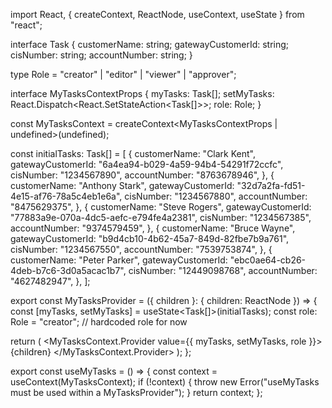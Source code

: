 import React, { createContext, ReactNode, useContext, useState } from "react";

interface Task {
  customerName: string;
  gatewayCustomerId: string;
  cisNumber: string;
  accountNumber: string;
}

type Role = "creator" | "editor" | "viewer" | "approver";

interface MyTasksContextProps {
  myTasks: Task[];
  setMyTasks: React.Dispatch<React.SetStateAction<Task[]>>;
  role: Role;
}

const MyTasksContext = createContext<MyTasksContextProps | undefined>(undefined);

const initialTasks: Task[] = [
  {
    customerName: "Clark Kent",
    gatewayCustomerId: "6a4ea94-b029-4a59-94b4-54291f72ccfc",
    cisNumber: "1234567890",
    accountNumber: "8763678946",
  },
  {
    customerName: "Anthony Stark",
    gatewayCustomerId: "32d7a2fa-fd51-4e15-af76-78a5c4eb1e6a",
    cisNumber: "1234567880",
    accountNumber: "8475629375",
  },
  {
    customerName: "Steve Rogers",
    gatewayCustomerId: "77883a9e-070a-4dc5-aefc-e794fe4a2381",
    cisNumber: "1234567385",
    accountNumber: "9374579459",
  },
  {
    customerName: "Bruce Wayne",
    gatewayCustomerId: "b9d4cb10-4b62-45a7-849d-82fbe7b9a761",
    cisNumber: "1234567550",
    accountNumber: "7539753874",
  },
  {
    customerName: "Peter Parker",
    gatewayCustomerId: "ebc0ae64-cb26-4deb-b7c6-3d0a5acac1b7",
    cisNumber: "12449098768",
    accountNumber: "4627482947",
  },
];

export const MyTasksProvider = ({ children }: { children: ReactNode }) => {
  const [myTasks, setMyTasks] = useState<Task[]>(initialTasks);
  const role: Role = "creator"; // hardcoded role for now

  return (
    <MyTasksContext.Provider value={{ myTasks, setMyTasks, role }}>
      {children}
    </MyTasksContext.Provider>
  );
};

export const useMyTasks = () => {
  const context = useContext(MyTasksContext);
  if (!context) {
    throw new Error("useMyTasks must be used within a MyTasksProvider");
  }
  return context;
};
